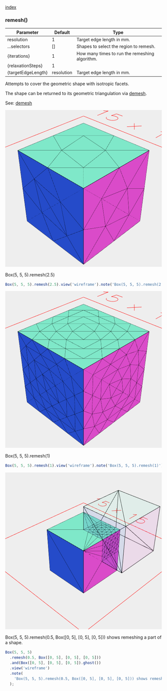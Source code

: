 [index](../../nb/api/index.md)
### remesh()
Parameter|Default|Type
---|---|---
resolution|1|Target edge length in mm.
...selectors|[]|Shapes to select the region to remesh.
{iterations}|1|How many times to run the remeshing algorithm.
{relaxationSteps}|1|
{targetEdgeLength}|resolution|Target edge length in mm.

Attempts to cover the geometric shape with isotropic facets.

The shape can be returned to its geometric triangulation via [demesh](../../nb/api/demesh.md).

See: [demesh](../../nb/api/demesh.md)

![Image](remesh.md.$2.png)

Box(5, 5, 5).remesh(2.5)

```JavaScript
Box(5, 5, 5).remesh(2.5).view('wireframe').note('Box(5, 5, 5).remesh(2.5)');
```

![Image](remesh.md.$3.png)

Box(5, 5, 5).remesh(1)

```JavaScript
Box(5, 5, 5).remesh(1).view('wireframe').note('Box(5, 5, 5).remesh(1)');
```

![Image](remesh.md.$4.png)

Box(5, 5, 5).remesh(0.5, Box([0, 5], [0, 5], [0, 5])) shows remeshing a part of a shape.

```JavaScript
Box(5, 5, 5)
  .remesh(0.5, Box([0, 5], [0, 5], [0, 5]))
  .and(Box([0, 5], [0, 5], [0, 5]).ghost())
  .view('wireframe')
  .note(
    'Box(5, 5, 5).remesh(0.5, Box([0, 5], [0, 5], [0, 5])) shows remeshing a part of a shape.'
  );
```
